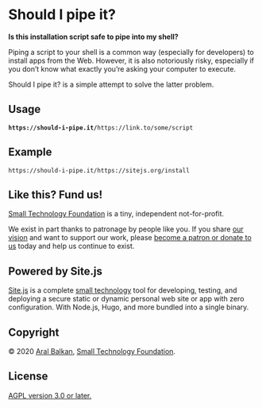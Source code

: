 # Should I pipe it?

__Is this installation script safe to pipe into my shell?__

Piping a script to your shell is a common way (especially for developers) to install apps from the Web. However, it is also notoriously risky, especially if you don’t know what exactly you’re asking your computer to execute.

Should I pipe it? is a simple attempt to solve the latter problem.

## Usage

<pre><code><strong>https://should-i-pipe.it/</strong>https://link.to/some/script</pre></code>

## Example

```
https://should-i-pipe.it/https://sitejs.org/install
```

## Like this? Fund us!

[Small Technology Foundation](https://small-tech.org) is a tiny, independent not-for-profit.

We exist in part thanks to patronage by people like you. If you share [our vision](https://small-tech.org/about/#small-technology) and want to support our work, please [become a patron or donate to us](https://small-tech.org/fund-us) today and help us continue to exist.

## Powered by Site.js

[Site.js](https://sitejs.org) is a complete [small technology](https://small-tech.org/about/#small-technology) tool for developing, testing, and deploying a secure static or dynamic personal web site or app with zero configuration. With Node.js, Hugo, and more bundled into a single binary.


## Copyright

&copy; 2020 [Aral Balkan](https://ar.al), [Small Technology Foundation](https://small-tech.org).

## License

[AGPL version 3.0 or later.](https://www.gnu.org/licenses/agpl-3.0.en.html)
